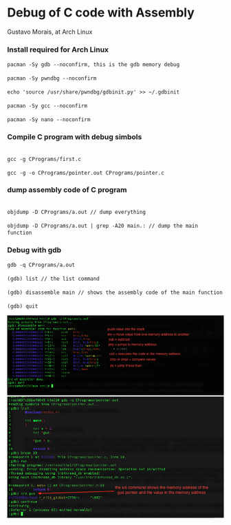 # Debug of C code with Assembly

Gustavo Morais, at Arch Linux

### Install required for Arch Linux
```
pacman -Sy gdb --noconfirm, this is the gdb memory debug

pacman -Sy pwndbg --noconfirm

echo 'source /usr/share/pwndbg/gdbinit.py' >> ~/.gdbinit

pacman -Sy gcc --noconfirm

pacman -Sy nano --noconfirm
```

### Compile C program with debug simbols
```

gcc -g CPrograms/first.c

gcc -g -o CPrograms/pointer.out CPrograms/pointer.c

```

### dump assembly code of C program
```

objdump -D CPrograms/a.out // dump everything

objdump -D CPrograms/a.out | grep -A20 main.: // dump the main function

```

### Debug with gdb
```
gdb -q CPrograms/a.out

(gdb) list // the list command

(gdb) disassemble main // shows the assembly code of the main function

(gdb) quit
```

![](./imgs/CAssembleDebug.png)
![](./imgs/CmemoryPointerDebug.png)

